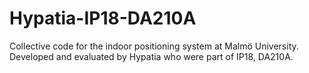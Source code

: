 # Hypatia-IP18-DA210A
Collective code for the indoor positioning system at Malmö University. Developed and evaluated by Hypatia who were part of IP18, DA210A.
